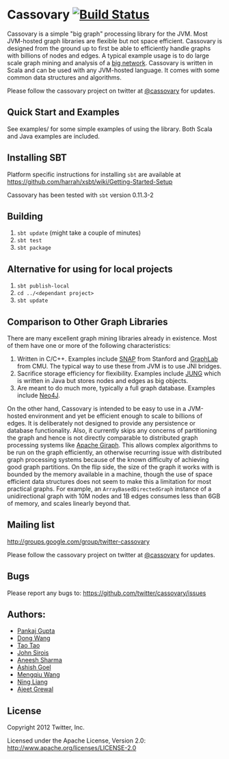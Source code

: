 # Cassovary [![Build Status](https://secure.travis-ci.org/twitter/cassovary.png)](http://travis-ci.org/twitter/cassovary)
Cassovary is a simple "big graph" processing library for the JVM.
Most JVM-hosted graph libraries are flexible but not
space efficient. Cassovary is designed from the ground up to first be
able to efficiently handle graphs with billions of nodes
and edges. A typical example usage is to do large scale
graph mining and analysis of a <a href="https://twitter.com">big network</a>.
Cassovary is written in Scala and can be used with any JVM-hosted language.
It comes with some common data structures and algorithms.

Please follow the cassovary project on twitter at [@cassovary](https://twitter.com/cassovary)
for updates.

## Quick Start and Examples
See examples/ for some simple examples of using the library. Both Scala and Java examples are included.

## Installing SBT
Platform specific instructions for installing ```sbt``` are available at https://github.com/harrah/xsbt/wiki/Getting-Started-Setup

Cassovary has been tested with ```sbt``` version 0.11.3-2

## Building

1. ```sbt update``` (might take a couple of minutes)
2. ```sbt test```
3. ```sbt package```

## Alternative for using for local projects
1. ```sbt publish-local```
2. ```cd ../<dependant project>```
3. ```sbt update```

## Comparison to Other Graph Libraries
There are many excellent graph mining libraries already in existence. Most of
them have one or more of the following characteristics:

1. Written in C/C++. Examples include [SNAP](http://snap.stanford.edu/) from Stanford and
[GraphLab](http://graphlab.org/) from CMU. The typical way to use these from JVM is to use
JNI bridges.
2. Sacrifice storage efficiency for flexibility. Examples include
[JUNG](http://jung.sourceforge.net/) which is written in Java but
stores nodes and edges as big objects.
3. Are meant to do much more, typically a full graph database. Examples include
[Neo4J](http://neo4j.org).

On the other hand, Cassovary is intended to be easy to use in a JVM-hosted
environment and yet be efficient enough to scale to billions of edges.
It is deliberately not designed to provide any persistence or database functionality.
Also, it currently skips any concerns of partitioning the graph and hence is
not directly comparable to distributed graph processing systems like
[Apache Giraph](http://incubator.apache.org/giraph/). This allows complex algorithms
to be run on the graph efficiently, an otherwise recurring issue with distributed
graph processing systems because of the known difficulty of achieving good
graph partitions. On the flip side, the size of the
graph it works with is bounded by the memory available in a machine, though
the use of space efficient data structures does not seem to make this a
limitation for most practical graphs. For example, an ```ArrayBasedDirectedGraph```
instance of a unidirectional graph with 10M nodes and 1B edges consumes
less than 6GB of memory, and scales linearly beyond that.

## Mailing list
http://groups.google.com/group/twitter-cassovary

Please follow the cassovary project on twitter at [@cassovary](https://twitter.com/cassovary)
for updates.

## Bugs
Please report any bugs to: <https://github.com/twitter/cassovary/issues>

## Authors:
* [Pankaj Gupta](https://twitter.com/pankaj)
* [Dong Wang](https://twitter.com/dongwang218)
* [Tao Tao](https://twitter.com/tao)
* [John Sirois](https://twitter.com/johnsirois)
* [Aneesh Sharma](https://twitter.com/aneeshs)
* [Ashish Goel](https://twitter.com/ashishgoel)
* [Mengqiu Wang](https://twitter.com/4ad)
* [Ning Liang](https://twitter.com/ningliang)
* [Ajeet Grewal](https://twitter.com/ajeet)

## License
Copyright 2012 Twitter, Inc.

Licensed under the Apache License, Version 2.0: http://www.apache.org/licenses/LICENSE-2.0
